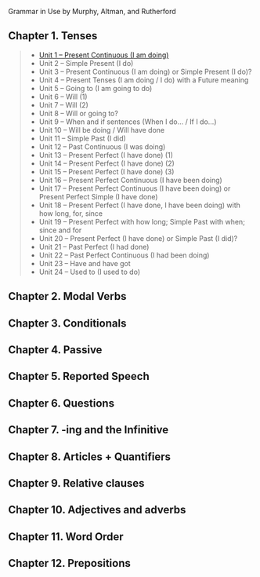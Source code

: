 Grammar in Use by Murphy, Altman, and Rutherford

## Chapter 1. Tenses
> * [Unit 1 – Present Continuous (I am doing)](#English/grammar/GrammarInUse_MurphyAltmanRutherford/unit1/Unit1.md)
> * Unit 2 – Simple Present (I do)
> * Unit 3 – Present Continuous (I am doing) or Simple Present (I do)?
> * Unit 4 – Present Tenses (I am doing / I do) with a Future meaning
> * Unit 5 – Going to (I am going to do)
> * Unit 6 – Will (1)
> * Unit 7 – Will (2)
> * Unit 8 – Will or going to?
> * Unit 9 – When and if sentences (When I do… / If I do…)
> * Unit 10 – Will be doing / Will have done
> * Unit 11 – Simple Past (I did)
> * Unit 12 – Past Continuous (I was doing)
> * Unit 13 – Present Perfect (I have done) (1)
> * Unit 14 – Present Perfect (I have done) (2)
> * Unit 15 – Present Perfect (I have done) (3)
> * Unit 16 – Present Perfect Continuous (I have been doing)
> * Unit 17 – Present Perfect Continuous (I have been doing) or Present Perfect Simple (I have done)
> * Unit 18 – Present Perfect (I have done, I have been doing) with how long, for, since
> * Unit 19 – Present Perfect with how long; Simple Past with when; since and for
> * Unit 20 – Present Perfect (I have done) or Simple Past (I did)?
> * Unit 21 – Past Perfect (I had done)
> * Unit 22 – Past Perfect Continuous (I had been doing)
> * Unit 23 – Have and have got
> * Unit 24 – Used to (I used to do)

## Chapter 2. Modal Verbs
## Chapter 3. Conditionals
## Chapter 4. Passive
## Chapter 5. Reported Speech
## Chapter 6. Questions 
## Chapter 7. -ing and the Infinitive
## Chapter 8. Articles + Quantifiers 
## Chapter 9. Relative clauses
## Chapter 10. Adjectives and adverbs
## Chapter 11. Word Order
## Chapter 12. Prepositions
